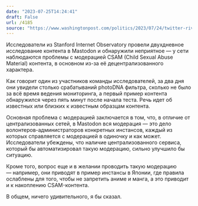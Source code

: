 ```yaml
---
date: "2023-07-25T14:24:41"
draft: False
url: /4185
source: "https://www.washingtonpost.com/politics/2023/07/24/twitter-rival-mastodon-rife-with-child-abuse-material-study-finds/"
---
```


Исследователи из Stanford Internet Observatory провели двухдневное исследование контента в Mastodon и обнаружили неприятное — у сети наблюдаются проблемы с модерацией CSAM (Child Sexual Abuse Material) контента, в основном из-за её децентрализованного характера.

Как говорит один из участников команды исследователей, за два дня они увидели столько срабатываний photoDNA фильтра, сколько не было за всё время ведения мониторинга, а первый пример контента обнаружился через пять минут после начала теста. Речь идет об известных или близких к известным образцам контента.

Основная проблема с модерацией заключается в том, что, в отличие от централизованных сетей, в Mastodon вся модерация — это дело волонтеров-администраторов конкретных инстансов, каждый из которых справляется с модерацией в одиночку и как может. Исследователи убеждены, что наличие централизованного сервиса, который бы автоматизировал такую модерацию, сильно улучшило бы ситуацию.

Кроме того, вопрос еще и в желании проводить такую модерацию — например, они приводят в пример инстансы в Японии, где правила ослаблены для того, чтобы не запретить аниме и манга, а это приводит и к накоплению CSAM-контента.

В общем, ничего удивительного, я бы сказал.
